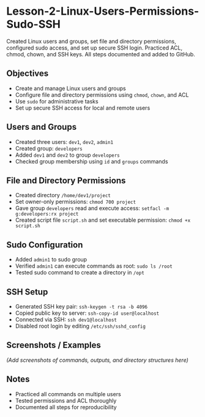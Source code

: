 # Lesson-2-Linux-Users-Permissions-Sudo-SSH
Created Linux users and groups, set file and directory permissions, configured sudo access, and set up secure SSH login. Practiced ACL, chmod, chown, and SSH keys. All steps documented and added to GitHub.

## Objectives
- Create and manage Linux users and groups
- Configure file and directory permissions using `chmod`, `chown`, and ACL
- Use `sudo` for administrative tasks
- Set up secure SSH access for local and remote users

## Users and Groups
- Created three users: `dev1`, `dev2`, `admin1`
- Created group: `developers`
- Added `dev1` and `dev2` to group `developers`
- Checked group membership using `id` and `groups` commands

## File and Directory Permissions
- Created directory `/home/dev1/project`
- Set owner-only permissions: `chmod 700 project`
- Gave group `developers` read and execute access: `setfacl -m g:developers:rx project`
- Created script file `script.sh` and set executable permission: `chmod +x script.sh`

## Sudo Configuration
- Added `admin1` to sudo group
- Verified `admin1` can execute commands as root: `sudo ls /root`
- Tested sudo command to create a directory in `/opt`

## SSH Setup
- Generated SSH key pair: `ssh-keygen -t rsa -b 4096`
- Copied public key to server: `ssh-copy-id user@localhost`
- Connected via SSH: `ssh dev1@localhost`
- Disabled root login by editing `/etc/ssh/sshd_config`

## Screenshots / Examples
*(Add screenshots of commands, outputs, and directory structures here)*

## Notes
- Practiced all commands on multiple users
- Tested permissions and ACL thoroughly
- Documented all steps for reproducibility

